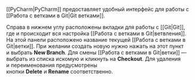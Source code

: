 [[PyCharm|PyCharm]] предоставляет удобный интерфейс для работы с [[Работа с ветками в Git|Git ветками]].

Справа в нижнем углу расположены вкладки для работы с [[Git|Git]], где и происходит вся настройка [[Работа с ветками в Git|ветвления]]. На этой панели расположено название текущей [[Работа с ветками в Git|ветки]]. При желании создать новую нужно нажать на этот пункт и выбрать **New Branch**. Для смены [[Работа с ветками в Git|ветки]] — выбрать из списка искомую и кликнуть на **Checkout**. Для удаления и переименования предусмотрены кнопки **Delete** и **Rename** соответственно.